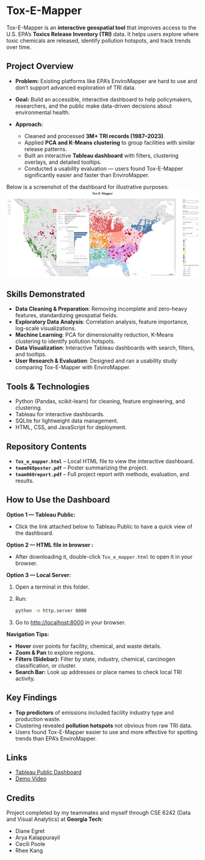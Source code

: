 # Tox-E-Mapper

Tox-E-Mapper is an **interactive geospatial tool** that improves access to the U.S. EPA’s **Toxics Release Inventory (TRI)** data. It helps users explore where toxic chemicals are released, identify pollution hotspots, and track trends over time.

## Project Overview

* **Problem:** Existing platforms like EPA’s EnviroMapper are hard to use and don’t support advanced exploration of TRI data.
* **Goal:** Build an accessible, interactive dashboard to help policymakers, researchers, and the public make data-driven decisions about environmental health.
* **Approach:**

  * Cleaned and processed **3M+ TRI records (1987–2023)**.
  * Applied **PCA and K-Means clustering** to group facilities with similar release patterns.
  * Built an interactive **Tableau dashboard** with filters, clustering overlays, and detailed tooltips.
  * Conducted a usability evaluation — users found Tox-E-Mapper significantly easier and faster than EnviroMapper.

Below is a screenshot of the dashboard for illustrative purposes:
<img src="image/Screenshot.png" width="1000">

## Skills Demonstrated

* **Data Cleaning & Preparation**: Removing incomplete and zero-heavy features, standardizing geospatial fields.
* **Exploratory Data Analysis**: Correlation analysis, feature importance, log-scale visualizations.
* **Machine Learning**: PCA for dimensionality reduction, K-Means clustering to identify pollution hotspots.
* **Data Visualization**: Interactive Tableau dashboards with search, filters, and tooltips.
* **User Research & Evaluation**: Designed and ran a usability study comparing Tox-E-Mapper with EnviroMapper.

## Tools & Technologies

* Python (Pandas, scikit-learn) for cleaning, feature engineering, and clustering.
* Tableau for interactive dashboards.
* SQLite for lightweight data management.
* HTML, CSS, and JavaScript for deployment.

## Repository Contents

* **`Tox_e_mapper.html`** – Local HTML file to view the interactive dashboard.
* **`team060poster.pdf`** – Poster summarizing the project.
* **`team060report.pdf`** – Full project report with methods, evaluation, and results.

## How to Use the Dashboard

**Option 1 — Tableau Public:**
* Click the link attached below to Tableau Public to have a quick view of the dashboard.

**Option 2 — HTML file in browser :**

* After downloading it, double-click `Tox_e_mapper.html` to open it in your browser.

**Option 3 — Local Server:**

1. Open a terminal in this folder.
2. Run:

   ```bash
   python -m http.server 8000
   ```
3. Go to [http://localhost:8000](http://localhost:8000) in your browser.

**Navigation Tips:**

* **Hover** over points for facility, chemical, and waste details.
* **Zoom & Pan** to explore regions.
* **Filters (Sidebar):** Filter by state, industry, chemical, carcinogen classification, or cluster.
* **Search Bar:** Look up addresses or place names to check local TRI activity.

## Key Findings

* **Top predictors** of emissions included facility industry type and production waste.
* Clustering revealed **pollution hotspots** not obvious from raw TRI data.
* Users found Tox-E-Mapper easier to use and more effective for spotting trends than EPA’s EnviroMapper.

## Links

* [Tableau Public Dashboard](https://public.tableau.com/app/profile/diane.egret/viz/ClusteredMap_17440624844360/Dashboard1)
* [Demo Video](https://www.youtube.com/watch?v=nSbnjFp_rTA)

## Credits

Project completed by my teammates and myself through CSE 6242 (Data and Visual Analytics) at **Georgia Tech**:

* Diane Egret
* Arya Kalappurayil
* Cecili Poole
* Rhee Kang
